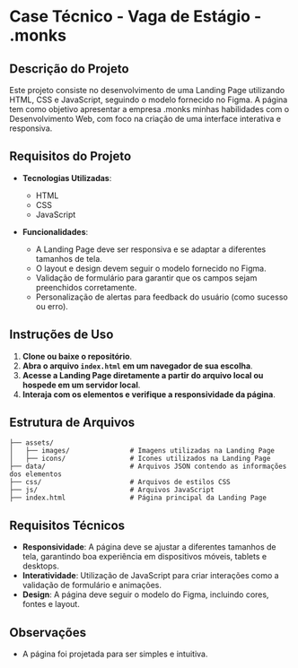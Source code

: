 
# Case Técnico - Vaga de Estágio - .monks

## Descrição do Projeto

Este projeto consiste no desenvolvimento de uma Landing Page utilizando HTML, CSS e JavaScript, 
seguindo o modelo fornecido no Figma. A página tem como objetivo apresentar a empresa .monks minhas habilidades com o Desenvolvimento Web, 
com foco na criação de uma interface interativa e responsiva.

## Requisitos do Projeto

- **Tecnologias Utilizadas**:
  - HTML
  - CSS
  - JavaScript

- **Funcionalidades**:
  - A Landing Page deve ser responsiva e se adaptar a diferentes tamanhos de tela.
  - O layout e design devem seguir o modelo fornecido no Figma.
  - Validação de formulário para garantir que os campos sejam preenchidos corretamente.
  - Personalização de alertas para feedback do usuário (como sucesso ou erro).

## Instruções de Uso

1. **Clone ou baixe o repositório**.
2. **Abra o arquivo `index.html` em um navegador de sua escolha**.
3. **Acesse a Landing Page diretamente a partir do arquivo local ou hospede em um servidor local**.
4. **Interaja com os elementos e verifique a responsividade da página**.

## Estrutura de Arquivos

```
├── assets/
│   ├── images/               # Imagens utilizadas na Landing Page
│   ├── icons/                # Icones utilizados na Landing Page
├── data/                     # Arquivos JSON contendo as informações dos elementos
├── css/                      # Arquivos de estilos CSS
├── js/                       # Arquivos JavaScript
├── index.html                # Página principal da Landing Page

```

## Requisitos Técnicos

- **Responsividade**: A página deve se ajustar a diferentes tamanhos de tela, garantindo boa experiência em dispositivos móveis, tablets e desktops.
- **Interatividade**: Utilização de JavaScript para criar interações como a validação de formulário e animações.
- **Design**: A página deve seguir o modelo do Figma, incluindo cores, fontes e layout.

## Observações

- A página foi projetada para ser simples e intuitiva.

